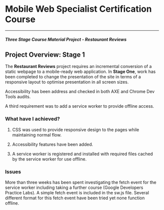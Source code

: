 # Mobile Web Specialist Certification Course
---
#### _Three Stage Course Material Project - Restaurant Reviews_

## Project Overview: Stage 1

The **Restaurant Reviews** project requires an incremental conversion of a static webpage to a mobile-ready web application. In **Stage One**, work has been completed to change the presentation of the site in terms of a responsive layout to optimise presentation in all screen sizes.

Accessibility has been address and checked in both AXE and Chrome Dev Tools audits.

A third requirement was to add a service worker to provide offline access.

### What have I achieved?

1. CSS was used to provide responsive design to the pages while maintaining normal flow.

2. Accessibility features have been added.

3. A service worker is registered and installed with required files cached by the service worker for use offline.

### Issues

More than three weeks has been spent investigating the fetch event for the service worker including taking a further course (Google Developers Practice Labs). A simple fetch event is included in the sw.js file. Several different format for this fetch event have been tried yet none function offline.
